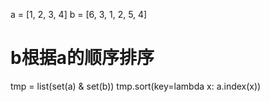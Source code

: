 a = [1, 2, 3, 4]
b = [6, 3, 1, 2, 5, 4]
# b根据a的顺序排序
tmp = list(set(a) & set(b))
tmp.sort(key=lambda x: a.index(x))

